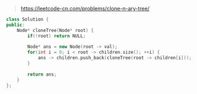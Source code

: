 > https://leetcode-cn.com/problems/clone-n-ary-tree/

``` cpp
class Solution {
public:
    Node* cloneTree(Node* root) {
        if(!root) return NULL;
        
        Node* ans = new Node(root -> val);
        for(int i = 0; i < root -> children.size(); ++i) {
            ans -> children.push_back(cloneTree(root -> children[i]));
        }
        
        return ans;
    }
};
```